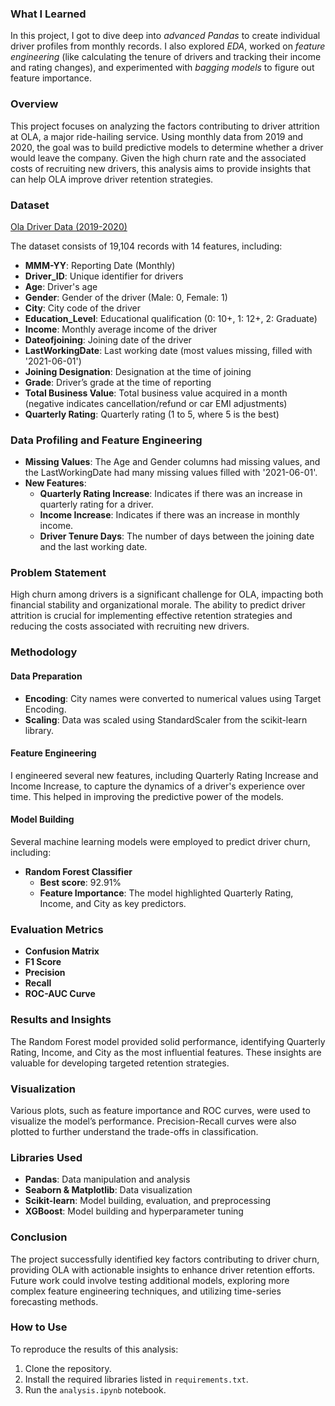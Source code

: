 ### What I Learned
In this project, I got to dive deep into *advanced Pandas* to create individual driver profiles from monthly records. I also explored *EDA*, worked on *feature engineering* (like calculating the tenure of drivers and tracking their income and rating changes), and experimented with *bagging models* to figure out feature importance.

### Overview
This project focuses on analyzing the factors contributing to driver attrition at OLA, a major ride-hailing service. Using monthly data from 2019 and 2020, the goal was to build predictive models to determine whether a driver would leave the company. Given the high churn rate and the associated costs of recruiting new drivers, this analysis aims to provide insights that can help OLA improve driver retention strategies.

### Dataset
[Ola Driver Data (2019-2020)](https://d2beiqkhq929f0.cloudfront.net/public_assets/assets/000/002/492/original/ola_driver_scaler.csv)

The dataset consists of 19,104 records with 14 features, including:

- **MMM-YY**: Reporting Date (Monthly)
- **Driver_ID**: Unique identifier for drivers
- **Age**: Driver's age
- **Gender**: Gender of the driver (Male: 0, Female: 1)
- **City**: City code of the driver
- **Education_Level**: Educational qualification (0: 10+, 1: 12+, 2: Graduate)
- **Income**: Monthly average income of the driver
- **Dateofjoining**: Joining date of the driver
- **LastWorkingDate**: Last working date (most values missing, filled with '2021-06-01')
- **Joining Designation**: Designation at the time of joining
- **Grade**: Driver’s grade at the time of reporting
- **Total Business Value**: Total business value acquired in a month (negative indicates cancellation/refund or car EMI adjustments)
- **Quarterly Rating**: Quarterly rating (1 to 5, where 5 is the best)

### Data Profiling and Feature Engineering
- **Missing Values**: The Age and Gender columns had missing values, and the LastWorkingDate had many missing values filled with '2021-06-01'.
- **New Features**:
  - **Quarterly Rating Increase**: Indicates if there was an increase in quarterly rating for a driver.
  - **Income Increase**: Indicates if there was an increase in monthly income.
  - **Driver Tenure Days**: The number of days between the joining date and the last working date.

### Problem Statement
High churn among drivers is a significant challenge for OLA, impacting both financial stability and organizational morale. The ability to predict driver attrition is crucial for implementing effective retention strategies and reducing the costs associated with recruiting new drivers.

### Methodology

#### Data Preparation
- **Encoding**: City names were converted to numerical values using Target Encoding.
- **Scaling**: Data was scaled using StandardScaler from the scikit-learn library.

#### Feature Engineering
I engineered several new features, including Quarterly Rating Increase and Income Increase, to capture the dynamics of a driver's experience over time. This helped in improving the predictive power of the models.

#### Model Building
Several machine learning models were employed to predict driver churn, including:

- **Random Forest Classifier**
  - **Best score**: 92.91%
  - **Feature Importance**: The model highlighted Quarterly Rating, Income, and City as key predictors.

### Evaluation Metrics
- **Confusion Matrix**
- **F1 Score**
- **Precision**
- **Recall**
- **ROC-AUC Curve**

### Results and Insights
The Random Forest model provided solid performance, identifying Quarterly Rating, Income, and City as the most influential features. These insights are valuable for developing targeted retention strategies.

### Visualization
Various plots, such as feature importance and ROC curves, were used to visualize the model’s performance. Precision-Recall curves were also plotted to further understand the trade-offs in classification.

### Libraries Used
- **Pandas**: Data manipulation and analysis
- **Seaborn & Matplotlib**: Data visualization
- **Scikit-learn**: Model building, evaluation, and preprocessing
- **XGBoost**: Model building and hyperparameter tuning

### Conclusion
The project successfully identified key factors contributing to driver churn, providing OLA with actionable insights to enhance driver retention efforts. Future work could involve testing additional models, exploring more complex feature engineering techniques, and utilizing time-series forecasting methods.

### How to Use
To reproduce the results of this analysis:

1. Clone the repository.
2. Install the required libraries listed in `requirements.txt`.
3. Run the `analysis.ipynb` notebook.
